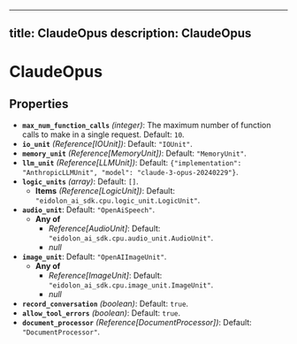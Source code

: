 
---
title: ClaudeOpus
description: ClaudeOpus
---
# ClaudeOpus

## Properties

- **`max_num_function_calls`** *(integer)*: The maximum number of function calls to make in a single request. Default: `10`.
- **`io_unit`** *(Reference[IOUnit])*: Default: `"IOUnit"`.
- **`memory_unit`** *(Reference[MemoryUnit])*: Default: `"MemoryUnit"`.
- **`llm_unit`** *(Reference[LLMUnit])*: Default: `{"implementation": "AnthropicLLMUnit", "model": "claude-3-opus-20240229"}`.
- **`logic_units`** *(array)*: Default: `[]`.
  - **Items** *(Reference[LogicUnit])*: Default: `"eidolon_ai_sdk.cpu.logic_unit.LogicUnit"`.
- **`audio_unit`**: Default: `"OpenAiSpeech"`.
  - **Any of**
    - *Reference[AudioUnit]*: Default: `"eidolon_ai_sdk.cpu.audio_unit.AudioUnit"`.
    - *null*
- **`image_unit`**: Default: `"OpenAIImageUnit"`.
  - **Any of**
    - *Reference[ImageUnit]*: Default: `"eidolon_ai_sdk.cpu.image_unit.ImageUnit"`.
    - *null*
- **`record_conversation`** *(boolean)*: Default: `true`.
- **`allow_tool_errors`** *(boolean)*: Default: `true`.
- **`document_processor`** *(Reference[DocumentProcessor])*: Default: `"DocumentProcessor"`.
